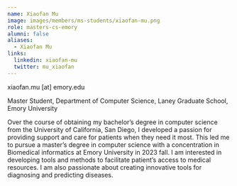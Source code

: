 ```yaml
---
name: Xiaofan Mu
image: images/members/ms-students/xiaofan-mu.png
role: masters-cs-emory
alumni: false
aliases:
  - Xiaofan Mu
links:
  linkedin: xiaofan-mu
  twitter: mu_xiaofan
---
```


xiaofan.mu [at] emory.edu

Master Student, Department of Computer Science, Laney Graduate School, Emory University

Over the course of obtaining my bachelor’s degree in computer science from the University of California, San Diego, I developed a passion for providing support and care for patients when they need it most. This led me to pursue a master’s degree in computer science with a concentration in Biomedical informatics at Emory University in 2023 fall.
I am interested in developing tools and methods to facilitate patient’s access to medical resources. I am also passionate about creating innovative tools for diagnosing and predicting diseases.
